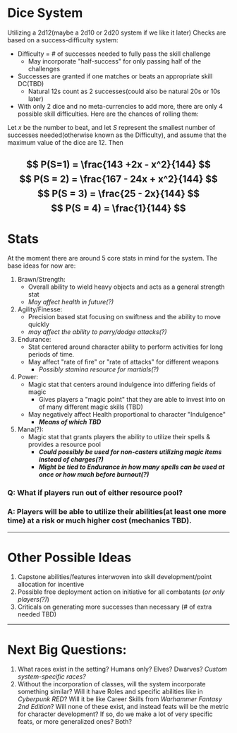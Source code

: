 # Dice System
Utilizing a 2d12(maybe a 2d10 or 2d20 system if we like it later)
Checks are based on a success-difficulty system:
- Difficulty = # of successes needed to fully pass the skill challenge
	- May incorporate "half-success" for only passing half of the challenges
- Successes are granted if one matches or beats an appropriate skill DC(TBD)
	- Natural 12s count as 2 successes(could also be natural 20s or 10s later)
- With only 2 dice and no meta-currencies to add more, there are only 4 possible skill difficulties. Here are the chances of rolling them:

Let $x$ be the number to beat,  and let $S$ represent the smallest number of successes needed(otherwise known as the Difficulty), and assume that the maximum value of the dice are 12. Then

$$
P(S=1) = \frac{143 +2x - x^2}{144}
$$
$$
P(S = 2) = \frac{167 - 24x + x^2}{144}
$$
$$
P(S = 3) = \frac{25 - 2x}{144}
$$
$$
P(S = 4) = \frac{1}{144}
$$
---
# Stats
At the moment there are around 5 core stats in mind for the system. The base ideas for now are:
1. Brawn/Strength:
	- Overall ability to wield heavy objects and acts as a general strength stat
	- *May affect health in future(?)*
2. Agility/Finesse:
	- Precision based stat focusing on swiftness and the ability to move quickly
	- *may affect the ability to parry/dodge attacks(?)*
3. Endurance:
	- Stat centered around character ability to perform activities for long periods of time.
	- May affect "rate of fire" or "rate of attacks" for different weapons
		- *Possibly stamina resource for martials(?)*
4. Power:
	- Magic stat that centers around indulgence into differing fields of magic
		- Gives players a "magic point" that they are able to invest into on of many different magic skills (TBD)
	- May negatively affect Health proportional to character "Indulgence"
		- ***Means of which TBD***
5. Mana(?):
	- Magic stat that grants players the ability to utilize their spells & provides a resource pool
		- ***Could possibly be used for non-casters utilizing magic items instead of charges(?)***
		- ***Might be tied to Endurance in how many spells can be used at once or how much before burnout(?)***

### Q: What if players run out of either resource pool?
### A: Players will be able to utilize their abilities(at least one more time) at a risk or much higher cost (mechanics TBD).

--- 
# Other Possible Ideas
1. Capstone abilities/features interwoven into skill development/point allocation for incentive
2. Possible free deployment action on initiative for all combatants (*or only players(?)*)
3. Criticals on generating more successes than necessary (# of extra needed TBD)

---
# Next Big Questions:
1. What races exist in the setting? Humans only? Elves? Dwarves? *Custom system-specific races?*
2. Without the incorporation of classes, will the system incorporate something similar? Will it have Roles and specific abilities like in *Cyberpunk RED*? Will it be like Career Skills from *Warhammer Fantasy 2nd Edition*? Will none of these exist, and instead feats will be the metric for character development? If so, do we make a lot of very specific feats, or more generalized ones? Both?